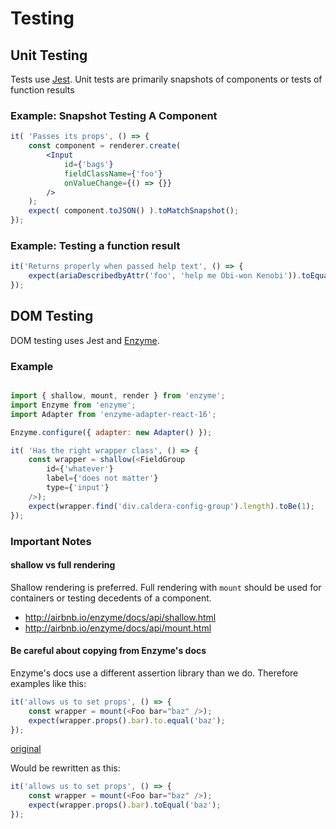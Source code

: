 # Testing

## Unit Testing
Tests use [Jest](https://facebook.github.io/jest/docs/en/expect.html). Unit tests are primarily snapshots of components or tests of function results


### Example: Snapshot Testing A Component
```jsx harmony
it( 'Passes its props', () => {
    const component = renderer.create(
        <Input
            id={'bags'}
            fieldClassName={'foo'}
            onValueChange={() => {}}
        />
    );
    expect( component.toJSON() ).toMatchSnapshot();
});
```

### Example: Testing a function result
```jsx harmony
it('Returns properly when passed help text', () => {
    expect(ariaDescribedbyAttr('foo', 'help me Obi-won Kenobi')).toEqual('foo-description');
});
```
## DOM Testing
DOM testing uses Jest and [Enzyme](http://airbnb.io/enzyme).

### Example

```js

import { shallow, mount, render } from 'enzyme';
import Enzyme from 'enzyme';
import Adapter from 'enzyme-adapter-react-16';

Enzyme.configure({ adapter: new Adapter() });

it( 'Has the right wrapper class', () => {
    const wrapper = shallow(<FieldGroup
        id={'whatever'}
        label={'does not matter'}
        type={'input'}
    />);
    expect(wrapper.find('div.caldera-config-group').length).toBe(1);
});
```

### Important Notes

#### shallow vs full rendering
Shallow rendering is preferred. Full rendering with `mount` should be used for containers or testing decedents of a component.

* http://airbnb.io/enzyme/docs/api/shallow.html
* http://airbnb.io/enzyme/docs/api/mount.html

#### Be careful about copying from Enzyme's docs
Enzyme's docs use a different assertion library than we do. Therefore examples like this:

```js
it('allows us to set props', () => {
    const wrapper = mount(<Foo bar="baz" />);
    expect(wrapper.props().bar).to.equal('baz');
});
```
[original](http://airbnb.io/enzyme/docs/api/mount.html)

Would be rewritten as this:

```js
it('allows us to set props', () => {
    const wrapper = mount(<Foo bar="baz" />);
    expect(wrapper.props().bar).toEqual('baz');
});
```

